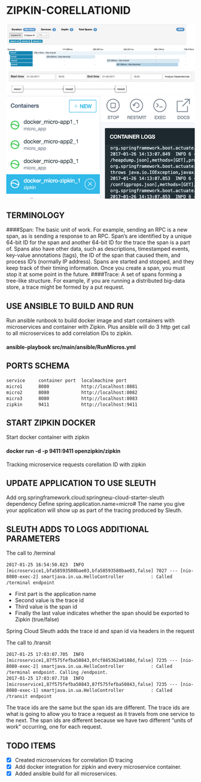# ZIPKIN-CORELLATIONID

![Zipkin1](https://github.com/tsypuk/zipkin-tracking/blob/master/config/img/zipkin1.png)
![Zipkin2](https://github.com/tsypuk/zipkin-tracking/blob/master/config/img/zipkin2.png)
![Zipkin3](https://github.com/tsypuk/zipkin-tracking/blob/master/config/img/zipkin3.png)

## TERMINOLOGY
####Span:
The basic unit of work. For example, sending an RPC is a new span, as is sending a response to an RPC. Span’s are identified by a unique 64-bit ID for the span and another 64-bit ID for the trace the span is a part of. Spans also have other data, such as descriptions, timestamped events, key-value annotations (tags), the ID of the span that caused them, and process ID’s (normally IP address).
Spans are started and stopped, and they keep track of their timing information. Once you create a span, you must stop it at some point in the future.
####Trace: 
A set of spans forming a tree-like structure. For example, if you are running a distributed big-data store, a trace might be formed by a put request.

## USE ANSIBLE TO BUILD AND RUN
Run ansible runbook to build docker image and start containers with microservices and container
with Zipkin. Plus ansible will do 3 http get call to all microservices to add correlation IDs to zipkin. 
#### ansible-playbook src/main/ansible/RunMicros.yml

## PORTS SCHEMA
```
service     container port  localmachine port
micro1      8080            http://localhost:8081
micro2      8080            http://localhost:8082
micro3      8080            http://localhost:8083
zipkin      9411            http://localhost:9411
```

## START ZIPKIN DOCKER
Start docker container with zipkin
#### docker run -d -p 9411:9411 openzipkin/zipkin

Tracking microservice requests corellation ID with zipkin

## UPDATE APPLICATION TO USE SLEUTH
Add org.springframework.cloud:springпеш-cloud-starter-sleuth dependency
Define spring.application.name=micro#
The name you give your application will show up as part of the tracing produced by Sleuth.

## SLEUTH ADDS TO LOGS ADDITIONAL PARAMETERS
The call to /terminal
```
2017-01-25 16:54:50.023  INFO [microservice1,bfa58593580bae03,bfa58593580bae03,false] 7027 --- [nio-8080-exec-2] smartjava.in.ua.HelloController          : Called /terminal endpoint
```
<ul>
<li>First part is the application name</li>
<li>Second value is the trace id</li>
<li>Third value is the span id</li>
<li>Finally the last value indicates whether the span should be exported to Zipkin (true/false)</li>
</ul>
Spring Cloud Sleuth adds the trace id and span id via headers in the request

The call to /transit
```
2017-01-25 17:03:07.705  INFO [microservice1,87f575fefba50843,0fcf845362a0188d,false] 7235 --- [nio-8080-exec-2] smartjava.in.ua.HelloController          : Called /terminal endpoint. Calling /endpoint.
2017-01-25 17:03:07.718  INFO [microservice1,87f575fefba50843,87f575fefba50843,false] 7235 --- [nio-8080-exec-1] smartjava.in.ua.HelloController          : Called /transit endpoint
```
The trace ids are the same but the span ids are different. 
The trace ids are what is going to allow you to trace a request as it travels from one service to the next. 
The span ids are different because we have two different “units of work” occurring, one for each request.

## TODO ITEMS

- [x] Created microservices for correlation ID tracing
- [x] Add docker integration for zipkin and every microservice container.
- [x] Added ansible build for all microservices.